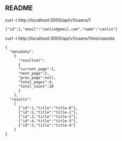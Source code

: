 ## README

curl -i http://localhost:3000/api/v1/users/1
```
{"id":1,"email":"canlin@gmail.com","name":"canlin"}
```

curl -i http://localhost:3000/api/v1/users/1/microposts
```
{
  "metadata":
    {
      "resultset":
      {
      "current_page":1,
      "next_page":2,
      "prev_page":null,
      "total_pages":4,
      "total_count":20
      }
    },
  "results":
    [
      {"id":1,"title":"title-0"},
      {"id":2,"title":"title-1"},
      {"id":3,"title":"title-2"},
      {"id":4,"title":"title-3"},
      {"id":5,"title":"title-4"}
    ]
}
```